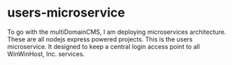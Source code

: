 # users-microservice

To go with the multiDomainCMS, I am deploying microservices architecture.
These are all nodejs express powered projects.
This is the users microservice.
It designed to keep a central login access point to all WinWinHost, Inc. services.
